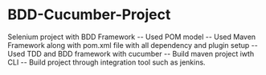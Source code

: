 # BDD-Cucumber-Project
Selenium project with BDD Framework
-- Used POM model
-- Used Maven Framework along with pom.xml file with all dependency and plugin setup
-- Used TDD and BDD framework with cucumber
-- Build maven project iwth CLI
-- Build project through integration tool such as jenkins.



